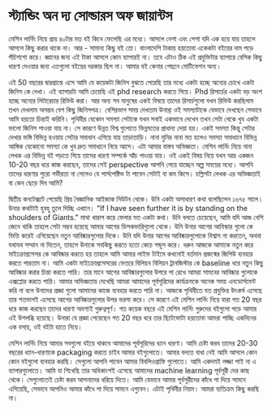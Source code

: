 # স্ট্যান্ডিং অন দ্য সোল্ডারস অফ জায়ান্টস

মেশিন লার্নিং নিয়ে প্রায় ৪০টার মত বই কিনে ফেলেছি এর মধ্যে। আসলে নেশা এবং পেশা যদি এক হয়ে যায় তাহলে আসলে কিছু করার থাকে না। আর - সামান্য কিছু বই তো। বাংলাদেশি টাকায় হয়তোবা একেকটা বইয়ের দাম পড়ে পঁচিশশো করে। জ্ঞানের জন্য এই টাকা আসলে কোন ব্যাপারই না। তবে এটাও ঠিক এই প্রযুক্তিটার ব্যাপারে বেসিক কিছু ধারণা দেওয়ার জন্য এতগুলো বইয়ের দরকার ছিল না। আমার বই কেনার পেছনে মোটিভেশন অন্য।

এই 50 বছরের দ্বারপ্রান্তে এসে আমি যে কয়েকটা জিনিস বুঝতে পেরেছি তার মধ্যে একটা হচ্ছে অন্যের চোখে একটা জিনিস কে দেখা। এই ব্যাপারটা আমি চেয়েছি এই phd research করতে গিয়ে। Phd রিসার্চের একটা বড় অংশ হচ্ছে অন্যের লিটারেচার রিভিউ করা। আর অন্য সব মানুষের একই বিষয়ে তাদের রিসার্চগুলো যখন রিভিউ করছিলাম তখন দেখলাম অসম্ভব বেশ কিছু জিনিসপত্র। বেশিরভাগ সময় দেখতাম উনারা় ওই সমস্যাটাকে যেভাবে দেখছেন সেভাবে আমি হয়তো চিন্তাই করিনি। পৃথিবীর যেকোন সমস্যা সেটাকে যখন সবাই একভাবে দেখেন তখন সেটা থেকে খুব একটা ভালো জিনিস পাওয়া যায় না। সে কারণে উন্নত বিশ্ব গুলোতে ভিন্নমতের প্রাধান্য দেয়া হয়। একই সমস্যা কিন্তু সেটার দেখার ভঙ্গি বিভিন্ন হওয়ায় সেটার সমাধান এগিয়ে যায় তাড়াতাড়ি। নানা মুনির নানা মত হলেও সমস্যা সমাধানে বিভিন্ন আঙ্গিক যেকোনো সমস্যা কে খুব দ্রুত সমাধানে নিয়ে আসে। এটা আমার বাস্তব অভিজ্ঞতা। মেশিন লার্নিং নিয়ে নানা লেখক এর বিভিন্ন বই পড়তে গিয়ে তাদের ধারণা সম্পর্কে আঁচ পাওয়া যায়। ওই একই বিষয় নিয়ে যখন আর একজন 10-20 বছর ধরে কাজ করছেন, তাদের সেই perspective আপনি পেয়ে যাচ্ছেন অল্প সময়ের মধ্যে। আপনি তাদের ধারণার পুরো গভীরতা না পেলেও যে পার্সপেক্টিভ টা পাবেন সেটাই বা কম কিসে। চল্লিশটা লেখক এর অভিজ্ঞতাই বা কেন ছেড়ে দিব আমি?

দ্বিতীয় কনটেক্সটে পেয়েছি প্রিয় বৈজ্ঞানিক আইজাক নিউটন থেকে। উনি একটা অসাধারণ কথা বলেছিলেন ১৬৭৫ সালে। উনার কথাটাই হুবহু তুলে দিচ্ছি এখানে। "If I have seen further it is by standing on the shoulders of Giants." মাথা খারাপ করে ফেলার মত একটা কথা। উনি বলতে চেয়েছেন, আমি যদি আজ বেশি জেনে থাকি তাহলে সেটা সম্ভব হয়েছে আমার আগের ডিসকভারিগুলো থেকে। উনি উনার আগের আবিস্কার গুলো কে ভিত্তি করেই এগিয়েছেন নতুন আবিষ্কারগুলোর দিকে। উনি যদি উনার আগের আবিষ্কারগুলোকে বিশ্বাস না করতেন, অথবা যথাযথ সম্মান না দিতেন, তাহলে উনাকে সবকিছু করতে হতো কেচে গন্ডুস করে। ধরুন আজকে আমাকে নতুন করে মাইক্রোপ্রসেসর কে আবিষ্কার করতে হয় তাহলে আমি আমার লাইফ টাইমে কখনোই বর্তমান প্রজন্মের জিপিউ ব্যবহার করতে পারতাম না। আমি একটা মাইক্রোপ্রসেসরের ভেতরে বিলিয়ন বিলিয়ন ট্রানজিস্টার কে baseline ধরে নতুন কিছু আবিষ্কার করার চিন্তা করতে পারি। তার মানে আগের আবিষ্কারগুলোর উপরে পা রেখে আমরা সামনের আবিষ্কার গুলোকে এক্সপ্লোর করতে পারি। আমার অভিজ্ঞতায় দেখেছি আমরা আমাদের পূর্বসূরিদের কার্যক্রমকে অনেক সময় এনডোর্সমেন্ট করি না বলে উনাদের প্রজ্ঞা গুলো আমাদের কাজে ব্যবহার করতে পারি না। আজকে পৃথিবীতে যত প্রযুক্তির উৎকর্ষ এসেছে তার শতভাগই এসেছে আগের আবিষ্কারগুলোর উপর ভরসা করে। সে কারণে এই মেশিন লার্নিং নিয়ে যারা গত 20 বছর ধরে কাজ করছেন তাদের ধারণা অবশ্যই গুরুত্বপূর্ণ। গত কয়েক বছরে এই মেশিন লার্নিং গুরুদের বইগুলো পড়ে আমার এই উপলব্ধি হয়েছে। উনারা যে প্রজ্ঞা পেয়েছেন গত 20 বছর ধরে তার ছিটেফোটা হয়তোবা আমরা পাচ্ছি একদিনের এক বসায়, ওই বইটা হাতে নিয়ে।

মেশিন লার্নিং নিয়ে আমার সবগুলো বইয়ে থাকবে আমাদের পূর্বসূরিদের ধ্যান ধারণা। আমি চেষ্টা করব তাদের 20-30 বছরের ধ্যান-ধারণাকে packaging করতে চাইব আমার বইগুলোতে। আমার বলতে বাধা নেই আমি আসলে কোন কোন বইগুলো ব্যবহার করছি। সেগুলো আপনি পাবেন আমার বিবলিওগ্রাফি গুলোতে। আমি একদমই লজ্জা পাই না এ ব্যাপারগুলোতে। আমি যা শিখেছি তার অধিকাংশই এসেছে আমাদের machine learning পূর্বসূরী দের কাছ থেকে। সেগুলোতেই চেষ্টা করব আপনাদের ধরিয়ে দিতে। আমি যেভাবে আমার পূর্বসূরীদের কাঁধে পা দিয়ে সামনে এগিয়েছি, সেভাবে আপনিও আমার কাঁধে পা দিয়ে সামনে এগুবেন। এটাই পৃথিবীর নিয়ম। আমরা ব্যতিক্রম কিছু করছি না।

